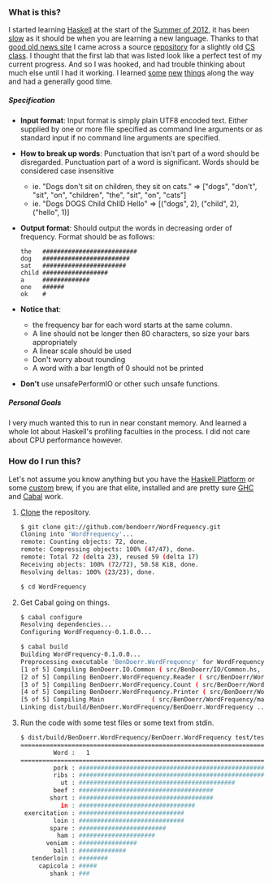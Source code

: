 ### What is this?

I started learning [Haskell](http://www.haskell.org/haskellwiki/Haskell) at the
start of the [Summer of 2012](http://book.realworldhaskell.org/), it has been
[slow](http://book.realworldhaskell.org/read/efficient-file-processing-regular-expressions-and-file-name-matching.html)
as it should be when you are learning a new language. Thanks to that [good old
news site](http://news.ycombinator.com) I came across a source
[repository](https://github.com/bos/stanford-cs240h) for a slightly old [CS
class](http://www.scs.stanford.edu/11au-cs240h/). I thought that the first lab
that was listed look like a perfect test of my current progress. And so I was
hooked, and had trouble thinking about much else until I had it working. I
learned
[some](https://github.com/bendoerr/WordFrequency/commit/e30164dece5916e0ad879a33318d10fa303b319e)
[new](https://github.com/bendoerr/WordFrequency/blob/master/src/BenDoerr/IO/Common.hs#L72)
[things](https://github.com/bendoerr/WordFrequency/blob/master/src/BenDoerr/WordFrequency/main.hs#L9)
along the way and had a generally good time.

##### Specification

* **Input format**: Input format is simply plain UTF8 encoded text. Either
  supplied by one or more file specified as command line arguments or as
  standard input if no command line arguments are specified.
* **How to break up words**: Punctuation that isn't part of a word should be
  disregarded. Punctuation part of a word is significant. Words should be
  considered case insensitive
    * ie. "Dogs don't sit on children, they sit on cats." => ["dogs", "don't",
      "sit", "on", "children", "the", "sit", "on", "cats"]
    * ie. "Dogs DOGS Child ChIlD Hello" => [("dogs", 2), ("child", 2),
      ("hello", 1)]
* **Output format**: Should output the words in decreasing order of frequency.
  Format should be as follows:

    ```
    the   ##########################
    dog   ########################
    sat   #######################
    child ##################
    a     #############
    one   ######
    ok    #
    ````
* **Notice that**:
    * the frequency bar for each word starts at the same column.
    * A line should not be longer then 80 characters, so size your bars
      appropriately
    * A linear scale should be used
    * Don't worry about rounding
    * A word with a bar length of 0 should not be printed
* **Don't** use unsafePerformIO or other such unsafe functions.

##### Personal Goals

I very much wanted this to run in near constant memory. And learned a whole lot
about Haskell's profiling faculties in the process. I did not care about CPU
performance however.

### How do I run this?

Let's not assume you know anything but you have the [Haskell
Platform](http://www.haskell.org/platform/) or some
[custom](http://www.haskell.org/ghc/docs/6.4/html/building/sec-building-from-source.html)
brew, if you are that elite, installed and are pretty sure
[GHC](http://www.haskell.org/ghc/) and [Cabal](http://www.haskell.org/cabal/)
work.

1. [Clone](github-mac://openRepo/https://github.com/bendoerr/WordFrequency) the repository.

    ```sh
    $ git clone git://github.com/bendoerr/WordFrequency.git
    Cloning into 'WordFrequency'...
    remote: Counting objects: 72, done.
    remote: Compressing objects: 100% (47/47), done.
    remote: Total 72 (delta 23), reused 59 (delta 17)
    Receiving objects: 100% (72/72), 50.58 KiB, done.
    Resolving deltas: 100% (23/23), done.
    
    $ cd WordFrequency
    ```

2. Get Cabal going on things.

    ```sh
    $ cabal configure
    Resolving dependencies...
    Configuring WordFrequency-0.1.0.0...
    
    $ cabal build
    Building WordFrequency-0.1.0.0...
    Preprocessing executable 'BenDoerr.WordFrequency' for WordFrequency-0.1.0.0...
    [1 of 5] Compiling BenDoerr.IO.Common ( src/BenDoerr/IO/Common.hs, dist/build/BenDoerr.WordFrequency/BenDoerr.WordFrequency-tmp/BenDoerr/IO/Common.o )
    [2 of 5] Compiling BenDoerr.WordFrequency.Reader ( src/BenDoerr/WordFrequency/Reader.hs, dist/build/BenDoerr.WordFrequency/BenDoerr.WordFrequency-tmp/BenDoerr/WordFrequency/Reader.o )
    [3 of 5] Compiling BenDoerr.WordFrequency.Count ( src/BenDoerr/WordFrequency/Count.hs, dist/build/BenDoerr.WordFrequency/BenDoerr.WordFrequency-tmp/BenDoerr/WordFrequency/Count.o )
    [4 of 5] Compiling BenDoerr.WordFrequency.Printer ( src/BenDoerr/WordFrequency/Printer.hs, dist/build/BenDoerr.WordFrequency/BenDoerr.WordFrequency-tmp/BenDoerr/WordFrequency/Printer.o )
    [5 of 5] Compiling Main             ( src/BenDoerr/WordFrequency/main.hs, dist/build/BenDoerr.WordFrequency/BenDoerr.WordFrequency-tmp/Main.o )
    Linking dist/build/BenDoerr.WordFrequency/BenDoerr.WordFrequency ...
    ```

3. Run the code with some test files or some text from stdin.

    ```sh
    $ dist/build/BenDoerr.WordFrequency/BenDoerr.WordFrequency test/test2.txt
    ================================================================================
             Word :   1                                                           24
    ================================================================================
             pork : ################################################################
             ribs : ########################################################
               ut : ###########################################
             beef : #####################################
            short : #####################################
               in : ################################
     exercitation : #############################
             loin : #############################
            spare : ########################
              ham : #####################
           veniam : ################
             ball : #############
       tenderloin : ########
         capicola : #####
            shank : ###
    ```
